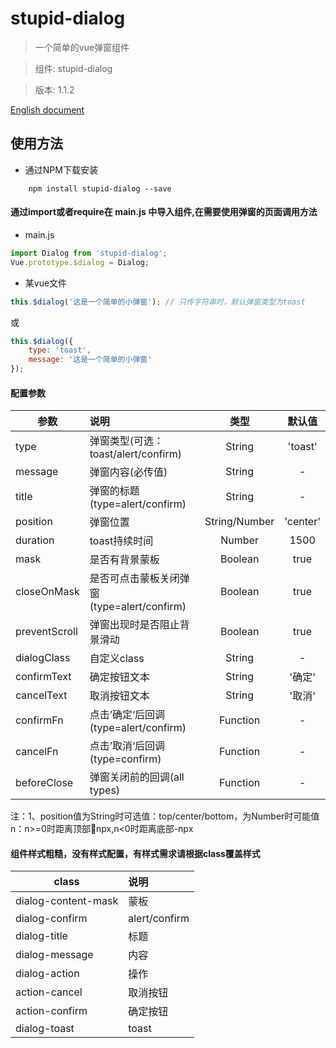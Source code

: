# stupid-dialog

> 一个简单的vue弹窗组件

> 组件:  stupid-dialog

> 版本: 1.1.2

[English document](./EnglishREADME.md)
## 使用方法
* 通过NPM下载安装
```node
	npm install stupid-dialog --save
```
#### 通过import或者require在 main.js 中导入组件,在需要使用弹窗的页面调用方法
* main.js
``` javascript 
import Dialog from 'stupid-dialog';
Vue.prototype.$dialog = Dialog;
```

* 某vue文件
``` javascript 
this.$dialog('这是一个简单的小弹窗'); // 只传字符串时，默认弹窗类型为toast
```
或
``` javascript 
this.$dialog({
	type: 'toast',
	message: '这是一个简单的小弹窗'
});
```
#### 配置参数
| 参数 | 说明 | 类型 | 默认值 |
| -------- | :----- | :-----: |  :----:  |
| type | 弹窗类型(可选：toast/alert/confirm) | String | 'toast' |
| message | 弹窗内容(必传值) | String | - |
| title | 弹窗的标题(type=alert/confirm) | String | - |
| position | 弹窗位置 | String/Number | 'center' |
| duration | toast持续时间 | Number | 1500 |
| mask | 是否有背景蒙板 | Boolean | true |
| closeOnMask | 是否可点击蒙板关闭弹窗(type=alert/confirm) | Boolean | true |
| preventScroll | 弹窗出现时是否阻止背景滑动 | Boolean | true |
| dialogClass | 自定义class | String | - |
| confirmText | 确定按钮文本 | String | '确定' |
| cancelText | 取消按钮文本 | String | '取消' |
| confirmFn | 点击’确定‘后回调(type=alert/confirm) | Function | - |
| cancelFn | 点击’取消‘后回调(type=confirm) | Function | - |
| beforeClose | 弹窗关闭前的回调(all types) | Function | - |
注：1、position值为String时可选值：top/center/bottom，为Number时可能值n：n>=0时距离顶部npx,n<0时距离底部-npx

#### 组件样式粗糙，没有样式配置，有样式需求请根据class覆盖样式
| class | 说明 |
| ----- | :--- |
| dialog-content-mask | 蒙板 |
| dialog-confirm | alert/confirm |
| dialog-title | 标题 |
| dialog-message | 内容 |
| dialog-action | 操作 |
| action-cancel | 取消按钮 |
| action-confirm | 确定按钮 |
| dialog-toast | toast |
